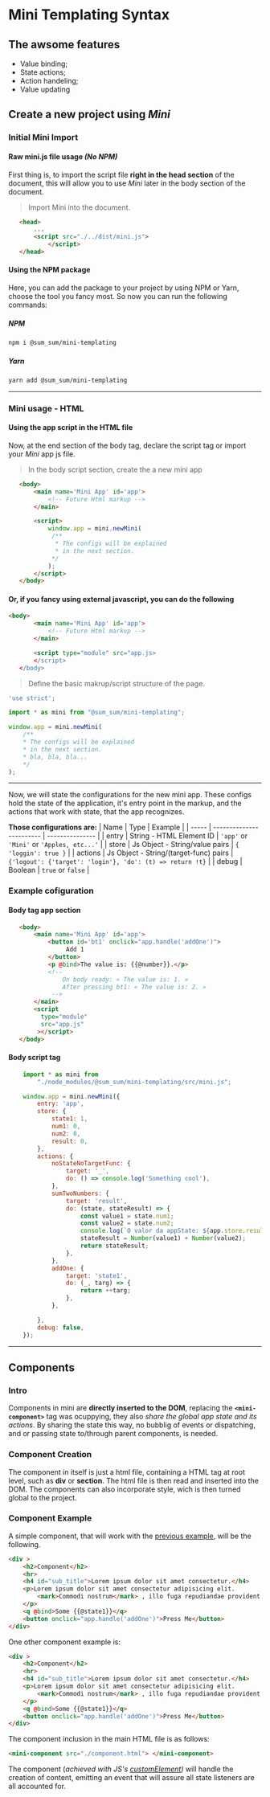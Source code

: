# Mini Templating Syntax

## The awsome features

- Value binding;
- State actions;
- Action handeling;
- Value updating

## Create a new project using *Mini*

### **Initial Mini Import**

#### Raw mini.js file usage *(No NPM)*

First thing is, to import the script file **right in the head section**
of the document, this will allow you to use *Mini* later in the body
section of the document.

> Import Mini into the document.

```HTML
   <head>
       ...
       <script src="./../dist/mini.js">
           </script>
   </head>
```

#### Using the NPM package

Here, you can add the package to your project by using NPM or Yarn, choose the tool you fancy most. So now you can run the following commands:

##### NPM

```bash
npm i @sum_sum/mini-templating
```

##### Yarn

```bash
yarn add @sum_sum/mini-templating
```

---

### Mini usage - HTML

#### Using the app script in the HTML file

Now, at the end section of the body tag, declare the script tag or import your *Mini* app js file.

> In the body script section, create the a new mini app

```HTML
   <body>
       <main name='Mini App' id='app'>
           <!-- Future Html markup -->
       </main>

       <script>
           window.app = mini.newMini(
            /**
             * The configs will be explained
             * in the next section.
            */
           );
       </script>
   </body>
```

#### Or, if you fancy using external javascript, you can do the following

```html
<body>
       <main name='Mini App' id='app'>
           <!-- Future Html markup -->
       </main>

       <script type="module" src="app.js>
       </script>
   </body>
```

> Define the basic makrup/script structure of the page.

```javascript
'use strict';

import * as mini from "@sum_sum/mini-templating";

window.app = mini.newMini(
    /**
    * The configs will be explained
    * in the next section.
    * bla, bla, bla...
    */
);
```

---

Now, we will state the configurations for the new mini app.
These configs hold the state of the application, it's entry point in the markup, and the actions that work with state, that the app recognizes.

**Those configurations are:**
| Name | Type | Example |
| ----- | ------------------------ | --------------- |
| entry | String - HTML Element ID | `'app'` or `'Mini'` or `'Apples, etc...'` |
| store | Js Object - String/value pairs | `{ 'loggin': true }` |
| actions | Js Object - String/(target-func) pairs | `{'logout': {'target': 'login'}, 'do': (t) => return !t}` |
| debug | Boolean | `true` or `false` |

### **Example cofiguration**

#### **Body tag app section**

```HTML
   <body>
       <main name='Mini App' id='app'>
           <button id='bt1' onclick="app.handle('addOne')">
                Add 1
           </button>
           <p @bind>The value is: {{@number}}.</p>
           <!--
               On body ready: « The value is: 1. »
               After pressing bt1: « The value is: 2. »
            -->
       </main>
       <script
         type="module"
         src="app.js"
        ></script>
   </body>
```

#### **Body script tag**

```JavaScript
    import * as mini from
        "./node_modules/@sum_sum/mini-templating/src/mini.js";

    window.app = mini.newMini({
        entry: 'app',
        store: {
            state1: 1,
            num1: 0,
            num2: 0,
            result: 0,
        },
        actions: {
            noStateNoTargetFunc: {
                target: '_',
                do: () => console.log('Something cool'),
            },
            sumTwoNumbers: {
                target: 'result',
                do: (state, stateResult) => {
                    const value1 = state.num1;
                    const value2 = state.num2;
                    console.log(`O valor da appState: ${app.store.result}`);
                    stateResult = Number(value1) + Number(value2);
                    return stateResult;
                },
            },
            addOne: {
                target: 'state1',
                do: (_, targ) => {
                    return ++targ;
                },
            },

        },
        debug: false,
    });
```

---

## Components

### Intro

Components in mini are **directly inserted to the DOM**, replacing the **`<mini-component>`** tag was ocuppying, they also *share the global app state and its actions*. By sharing the state this way, no bubblig of events or dispatching, and or passing state to/through parent components, is needed.

### Component Creation

The component in itself is just a html file, containing a HTML tag at root level, such as **div** or **section**. The html file is then read and inserted into the DOM. The components can also incorporate style, wich is then turned global to the project.

### Component Example

A simple component, that will work with the [previous example](#body-script-tag), will be the following.

```HTML
<div >
    <h2>Component</h2>
    <hr>
    <h4 id="sub_title">Lorem ipsum dolor sit amet consectetur.</h4>
    <p>Lorem ipsum dolor sit amet consectetur adipisicing elit.
        <mark>Commodi nostrum</mark> , illo fuga repudiandae provident non mollitia voluptatum corporis adipisci in voluptate labore. Ab totam placeat quos cumque molestiae ipsa repudiandae.
    </p>
    <q @bind>Some {{@state1}}</q>
    <button onclick="app.handle('addOne')">Press Me</button>
</div>
```

One other component example is:

```HTML
<div >
    <h2>Component</h2>
    <hr>
    <h4 id="sub_title">Lorem ipsum dolor sit amet consectetur.</h4>
    <p>Lorem ipsum dolor sit amet consectetur adipisicing elit.
        <mark>Commodi nostrum</mark> , illo fuga repudiandae provident non mollitia voluptatum corporis adipisci in voluptate labore. Ab totam placeat quos cumque molestiae ipsa repudiandae.
    </p>
    <q @bind>Some {{@state1}}</q>
    <button onclick="app.handle('addOne')">Press Me</button>
</div>
```

The component inclusion in the main HTML file is as follows:

```HTML
<mini-component src="./component.html"> </mini-component>
```

The component (*achieved with JS's [customElement](https://developer.mozilla.org/en-US/docs/Web/API/Window/customElements))* will handle the creation of content, emitting an event that will assure all state listeners are all accounted for.
